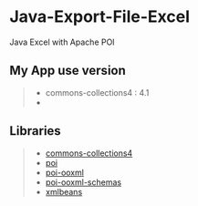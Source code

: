 # Java-Export-File-Excel
Java Excel with Apache POI

## My App use version
> - commons-collections4 : 4.1
> - 

## Libraries
> - [commons-collections4](https://mvnrepository.com/artifact/org.apache.commons/commons-collections4)
> - [poi](https://mvnrepository.com/artifact/org.apache.poi/poi)
> - [poi-ooxml](https://mvnrepository.com/artifact/org.apache.poi/poi-ooxml)
> - [poi-ooxml-schemas](https://mvnrepository.com/artifact/org.apache.poi/poi-ooxml-schemas)
> - [xmlbeans](https://mvnrepository.com/artifact/org.apache.xmlbeans/xmlbeans)


